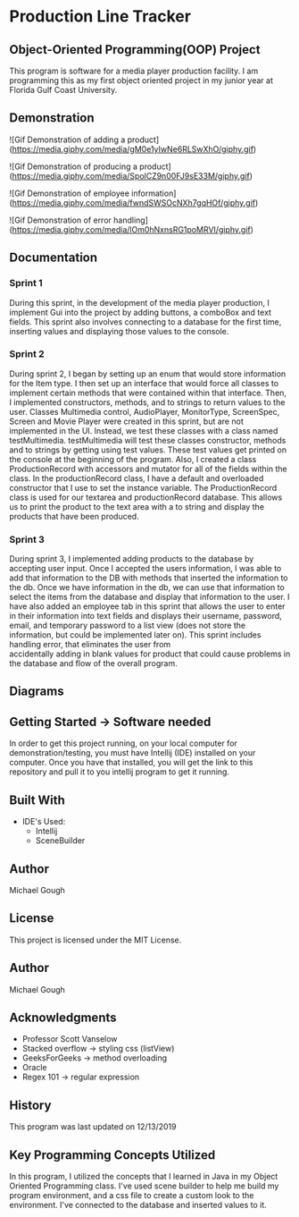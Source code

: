 # Production Line Tracker
## Object-Oriented Programming(OOP) Project

This program is software for a media player production facility.
I am programming this as my first object oriented project in my junior year at Florida Gulf Coast University.

## Demonstration 
![Gif Demonstration of adding a product]
(https://media.giphy.com/media/gM0e1yIwNe6RLSwXhO/giphy.gif)

![Gif Demonstration of producing a product]
(https://media.giphy.com/media/SpolCZ9n00FJ9sE33M/giphy.gif)

![Gif Demonstration of employee information]
(https://media.giphy.com/media/fwndSWSOcNXh7gqHOf/giphy.gif)

![Gif Demonstration of error handling]
(https://media.giphy.com/media/lOm0hNxnsRG1poMRVI/giphy.gif)


## Documentation 

### Sprint 1 

During this sprint, in the development of the media player production, 
I implement Gui into the project by adding buttons, a comboBox and text fields. 
This sprint also involves connecting to a database for the first time, inserting values 
and displaying those values to the console.

### Sprint 2

During sprint 2, I began by setting up an enum that would store information for the Item type.
I then set up an interface that would force all classes to implement certain methods that were 
contained within that interface. Then, I implemented constructors, methods, and to strings to return
values to the user. Classes Multimedia control, AudioPlayer, MonitorType, ScreenSpec, Screen and 
Movie Player were created in this sprint, but are not implemented in the UI. Instead, we test these 
classes with a class named testMultimedia. testMultimedia will test these classes constructor, methods 
and to strings by getting using test values. These test values get printed on the console at the
beginning of the program. Also, I created a class ProductionRecord with accessors and mutator for all 
of the fields within the class. In the productionRecord class, I have a default and overloaded constructor
that I use to set the instance variable. The ProductionRecord class is used for our textarea and 
productionRecord database. This allows us to print the product to the text area with a to string and 
display the products that have been produced. 

### Sprint 3

During sprint 3, I implemented adding products to the database by accepting user input. Once I accepted 
the users information, I was able to add that information to the DB with methods that inserted the 
information to the db. Once we have information in the db, we can use that information to select the items
from the database and display that information to the user. I have also added an employee tab in this 
sprint that allows the user to enter in their information into text fields and displays their 
username, password, email, and temporary password to a list view (does not store the information, but 
could be implemented later on). This sprint includes handling error, that eliminates the user from  
accidentally adding in blank values for product that could cause problems in the database and flow of 
the overall program.

## Diagrams

## Getting Started -> Software needed

In order to get this project running, on your local computer for demonstration/testing, 
you must have Intellij (IDE) installed on your computer. 
Once you have that installed, you will get the link to this repository and pull it to you
intellij program to get it running.

## Built With

* IDE's Used:
    * Intellij
    * SceneBuilder
    
## Author

Michael Gough

## License

This project is licensed under the MIT License.

## Author

Michael Gough

## Acknowledgments

* Professor Scott Vanselow
* Stacked overflow -> styling css (listView)
* GeeksForGeeks -> method overloading 
* Oracle
* Regex 101 -> regular expression 

## History

This program was last updated on 12/13/2019

## Key Programming Concepts Utilized

In this program, I utilized the concepts that I learned in Java in my Object Oriented Programming class.
I've used scene builder to help me build my program environment, and a css file to create a custom 
look to the environment. I've connected to the database and inserted values to it.
